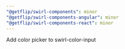 ```yaml
---
"@getflip/swirl-components": minor
"@getflip/swirl-components-angular": minor
"@getflip/swirl-components-react": minor
---
```


Add color picker to swirl-color-input
